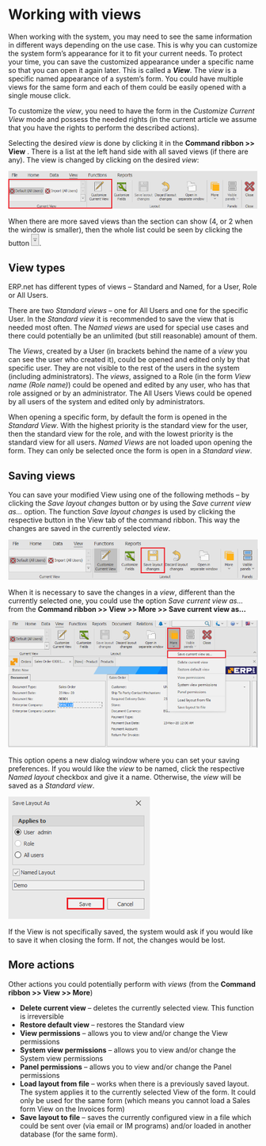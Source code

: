 # Working with views

When working with the system, you may need to see the same information in different ways depending on the use case. This is why you can customize the system form’s appearance for it to fit your current needs. To protect your time, you can save the customized appearance under a specific name so that you can open it again later. This is called a ***View***. The *view* is a specific named appearance of a system’s form. You could have multiple views for the same form and each of them could be easily opened with a single mouse click.

To customize the *view*, you need to have the form in the *Customize Current View* mode and possess the needed rights (in the current article we assume that you have the rights to perform the described actions).

Selecting the desired 
*view* is done by clicking it in the **Command ribbon >> View** . There is a list at the left hand side with all saved views (if there are any). The view is changed by clicking on the desired *view*:

![View Tab](view-tab.png)

When there are more saved views than the section can show (4, or 2 when the window is smaller), then the whole list could be seen by clicking the button ![More Button](more-button.png).

## View types

ERP.net has different types of views – Standard and Named, for a User, Role or All Users.

There are two *Standard views* – one for All Users and one for the specific User. In the *Standard view* it is recommended to save the view that is needed most often. The *Named views* are used for special use cases and there could potentially be an unlimited (but still reasonable) amount of them.

The *Views*, created by a User (in brackets behind the name of a *view* you can see the user who created it), could be opened and edited only by that specific user. They are not visible to the rest of the users in the system (including administrators). The *views*, assigned to a Role (in the form *View name (Role name)*) could be opened and edited by any user, who has that role assigned or by an administrator. The All Users Views could be opened by all users of the system and edited only by administrators.

When opening a specific form, by default the form is opened in the *Standard View*. With the highest priority is the standard view for the user, then the standard view for the role, and with the lowest priority is the standard view for all users.
*Named Views* are not loaded upon opening the form. They can only be selected once the form is open in a *Standard view*.

## Saving views

You can save your modified View using one of the following methods – by clicking the *Save layout changes* button or by using the *Save current view as…* option.
The function *Save layout changes* is used by clicking the respective button in the View tab of the command ribbon. This way the changes are saved in the currently selected *view*.
 
![Save Layout](save-layout.png)
 
When it is necessary to save the changes in a *view*, different than the currently selected one, you could use the option *Save current view as…* from the **Command ribbon >> View >> More >> Save current view as…**

![Save View](save-view.png)
 
This option opens a new dialog window where you can set your saving preferences. If you would like the *view* to be named, click the respective *Named layout* checkbox and give it a name. Otherwise, the *view* will be saved as a *Standard view*.

![Save Layout As](save-layout-as.png)

If the View is not specifically saved, the system would ask if you would like to save it when closing the form. If not, the changes would be lost.

## More actions

Other actions you could potentially perform with *views* (from the **Command ribbon >> View >> More**)

- **Delete current view** – deletes the currently selected view. This function is irreversible
- **Restore default view** – restores the Standard view
- **View permissions** – allows you to view and/or change the View permissions
- **System view permissions** – allows you to view and/or change the System view permissions
- **Panel permissions** – allows you to view and/or change the Panel permissions
- **Load layout from file** – works when there is a previously saved layout. The system applies it to the currently selected View of the form. It could only be used for the same form (which means you cannot load a Sales form View on the Invoices form)
- **Save layout to file** – saves the currently configured view in a file which could be sent over (via email or IM programs) and/or loaded in another database (for the same form).
